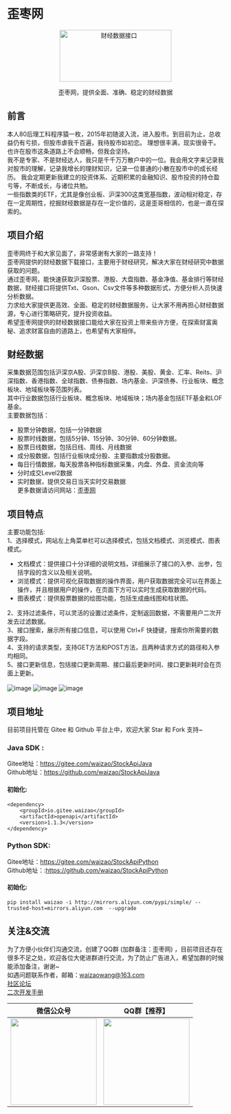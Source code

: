 # 歪枣网

<p align=center>
  <a href="http://www.waizaowang.com/">
    <img src="./doc/images/waizaowang.png" alt="财经数据接口" style="width:260px;height:120px">
  </a>
</p>

<p align=center>
   歪枣网，提供全面、准确、稳定的财经数据
</p>

## 前言

本人80后理工科程序猿一枚，2015年初随波入流，进入股市。到目前为止，总收益仍有亏损，但股市虐我千百遍，我待股市如初恋。
理想很丰满，现实很骨干。也许在股市这条道路上不会顺畅，但我会坚持。<br>
我不是专家、不是财经达人，我只是千千万万散户中的一位。我会用文字来记录我对股市的理解，记录我增长的理财知识，记录一位普通的小散在股市中的成长经历。
我会定期更新我建立的投资体系、近期积累的金融知识、股市投资的持仓盈亏等，不断成长，与诸位共勉。<br>
一些指数类的ETF，尤其是像创业板、沪深300这类宽基指数，波动相对稳定，存在一定周期性，挖掘财经数据是存在一定价值的，这是歪哥相信的，也是一直在探索的。<br>

## 项目介绍

歪枣网终于和大家见面了，非常感谢有大家的一路支持！<br>
歪枣网提供的财经数据下载接口，主要用于财经研究，解决大家在财经研究中数据获取的问题。<br>
通过歪枣网，能快速获取沪深股票、港股、大盘指数、基金净值、基金排行等财经数据，财经接口将提供Txt、Gson、Csv文件等多种数据形式，方便分析人员快速分析数据。<br>
力求给大家提供更高效、全面、稳定的财经数据服务，让大家不用再担心财经数据源，专心进行策略研究，提升投资收益。<br>
希望歪枣网提供的财经数据接口能给大家在投资上带来些许方便，在探索财富奥秘、追求财富自由的道路上，也希望有大家相伴。

## 财经数据

采集数据范围包括沪深京A股、沪深京B股、港股、美股、黄金、汇率、Reits、沪深指数、香港指数、全球指数、债券指数、场内基金、沪深债券、行业板块、概念板块、地域板块等范围列表。<br>
其中行业数据包括行业板块、概念板块、地域板块；场内基金包括ETF基金和LOF基金。<br>
主要数据包括：<br>

- 股票分钟数据，包括一分钟数据
- 股票时线数据，包括5分钟、15分钟、30分钟、60分钟数据。
- 股票日线数据，包括日线、周线、月线数据
- 成分股数据，包括行业板块成分股、主要指数成分股数据。
- 每日行情数据，每天股票各种指标数据采集，内盘、外盘、资金流向等
- 分时成交Level2数据
- 实时数据，提供交易日当天实时交易数据<br>
  更多数据请访问网站：[歪枣网](http://www.waizaowang.com/)

## 项目特点

主要功能包括:<br>
1、选择模式，网站左上角菜单栏可以选择模式，包括文档模式、浏览模式、图表模式。

- 文档模式：提供接口十分详细的说明文档，详细展示了接口的入参、出参，包括字段的含义以及相关说明。
- 浏览模式：提供可视化获取数据的操作界面，用户获取数据完全可以在界面上操作，并且根据用户的操作，在页面下方可以实时生成获取数据的代码。
- 图表模式：提供股票数据的绘图功能，包括生成曲线图和柱状图。

2、支持过滤条件，可以灵活的设置过滤条件，定制返回数据，不需要用户二次开发去过滤数据。 <br>
3、接口搜索，展示所有接口信息，可以使用 Ctrl+F 快捷键，搜索你所需要的数据字段。<br>
4、支持的请求类型，支持GET方法和POST方法，且两种请求方式的路径和入参均相同。<br>
5、接口更新信息，包括接口更新周期、接口最后更新时间、接口更新耗时会在页面上更新。<br><br>
![image](./doc/images/apiOne.png)
![image](./doc/images/apiTwo.png)
![image](./doc/images/apiThree.png)

## 项目地址

目前项目托管在 Gitee 和 Github 平台上中，欢迎大家 Star 和 Fork 支持~ <br>

### Java SDK :

Gitee地址：https://gitee.com/waizao/StockApiJava <br>
Github地址：https://github.com/waizao/StockApiJava <br>

#### 初始化:

``` maven
<dependency>
    <groupId>io.gitee.waizao</groupId>
    <artifactId>openapi</artifactId>
    <version>1.1.3</version>
</dependency>
```

### Python SDK:

Gitee地址：https://gitee.com/waizao/StockApiPython <br>
Github地址：:https://github.com/waizao/StockApiPython <br>

#### 初始化:

```shell
pip install waizao -i http://mirrors.aliyun.com/pypi/simple/ --trusted-host=mirrors.aliyun.com  --upgrade
```

## 关注&交流

为了方便小伙伴们沟通交流，创建了QQ群 (加群备注：歪枣网)
，目前项目还存在很多不足之处，欢迎各位大佬进群进行交流，为了防止广告进入，希望加群的时候能添加备注，谢谢~<br>
如遇问题联系作者，邮箱：waizaowang@163.com <br>
[社区论坛](http://bbs.waizaowang.com/) <br>
[二次开发手册](http://www.waizaowang.com/wiki/index.html#_%E4%BA%8C%E6%AC%A1%E5%BC%80%E5%8F%91)<br>

|                                微信公众号                                 | QQ群【推荐】                                                                                  |
|:--------------------------------------------------------------------:|------------------------------------------------------------------------------------------|
| <img src="./doc/images/gongzhonghao.png" width="200" height="200" /> | <img src="./doc/images/qqGroup.png" width="200"  height="200" /> |






